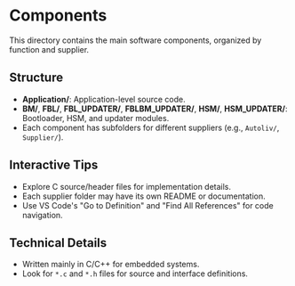 # Components

This directory contains the main software components, organized by function and supplier.

## Structure
- **Application/**: Application-level source code.
- **BM/**, **FBL/**, **FBL_UPDATER/**, **FBLBM_UPDATER/**, **HSM/**, **HSM_UPDATER/**: Bootloader, HSM, and updater modules.
- Each component has subfolders for different suppliers (e.g., `Autoliv/`, `Supplier/`).

## Interactive Tips
- Explore C source/header files for implementation details.
- Each supplier folder may have its own README or documentation.
- Use VS Code's "Go to Definition" and "Find All References" for code navigation.

## Technical Details
- Written mainly in C/C++ for embedded systems.
- Look for `*.c` and `*.h` files for source and interface definitions.
